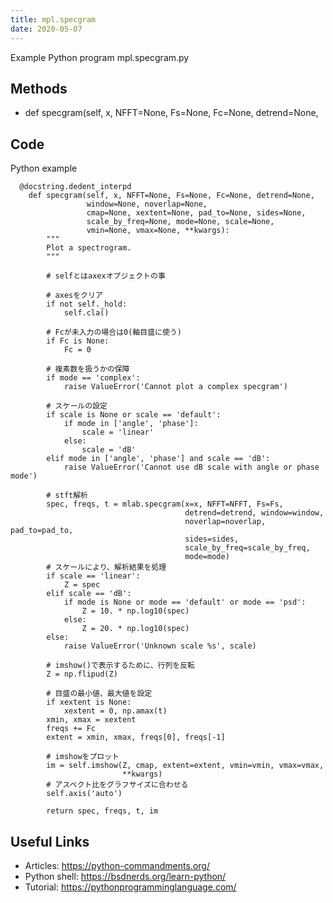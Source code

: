 ```yaml
---
title: mpl.specgram
date: 2020-05-07
---
```

Example Python program mpl.specgram.py


## Methods

* def specgram(self, x, NFFT=None, Fs=None, Fc=None, detrend=None,

## Code

Python example

      @docstring.dedent_interpd
        def specgram(self, x, NFFT=None, Fs=None, Fc=None, detrend=None,
                     window=None, noverlap=None,
                     cmap=None, xextent=None, pad_to=None, sides=None,
                     scale_by_freq=None, mode=None, scale=None,
                     vmin=None, vmax=None, **kwargs):
            """
            Plot a spectrogram.
            """
    
            # selfとはaxexオブジェクトの事
    
            # axesをクリア
            if not self._hold:
                self.cla()
    
            # Fcが未入力の場合は0(軸目盛に使う)
            if Fc is None:
                Fc = 0
    
            # 複素数を扱うかの保障
            if mode == 'complex':
                raise ValueError('Cannot plot a complex specgram')
    
            # スケールの設定
            if scale is None or scale == 'default':
                if mode in ['angle', 'phase']:
                    scale = 'linear'
                else:
                    scale = 'dB'
            elif mode in ['angle', 'phase'] and scale == 'dB':
                raise ValueError('Cannot use dB scale with angle or phase mode')
    
            # stft解析
            spec, freqs, t = mlab.specgram(x=x, NFFT=NFFT, Fs=Fs,
                                           detrend=detrend, window=window,
                                           noverlap=noverlap, pad_to=pad_to,
                                           sides=sides,
                                           scale_by_freq=scale_by_freq,
                                           mode=mode)
            # スケールにより、解析結果を処理
            if scale == 'linear':
                Z = spec
            elif scale == 'dB':
                if mode is None or mode == 'default' or mode == 'psd':
                    Z = 10. * np.log10(spec)
                else:
                    Z = 20. * np.log10(spec)
            else:
                raise ValueError('Unknown scale %s', scale)
    
            # imshow()で表示するために、行列を反転
            Z = np.flipud(Z)
    
            # 目盛の最小値、最大値を設定
            if xextent is None:
                xextent = 0, np.amax(t)
            xmin, xmax = xextent
            freqs += Fc
            extent = xmin, xmax, freqs[0], freqs[-1]
    
            # imshowをプロット
            im = self.imshow(Z, cmap, extent=extent, vmin=vmin, vmax=vmax,
                             **kwargs)
            # アスペクト比をグラフサイズに合わせる
            self.axis('auto')
    
            return spec, freqs, t, im

## Useful Links

- Articles: https://python-commandments.org/
- Python shell: https://bsdnerds.org/learn-python/
- Tutorial: https://pythonprogramminglanguage.com/
